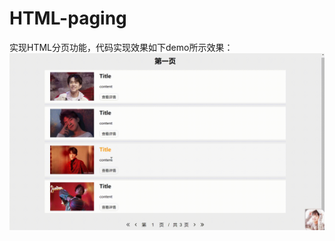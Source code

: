 # HTML-paging
实现HTML分页功能，代码实现效果如下demo所示效果：
![img](https://github.com/Olin-Yi/HTML-paging/blob/main/demo.gif)
